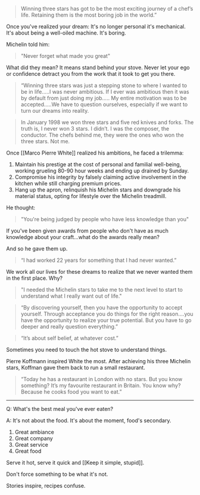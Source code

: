 > Winning three stars has got to be the most exciting journey of a chef’s life. Retaining them is the most boring job in the world.”

Once you've realized your dream: It's no longer personal it's mechanical. It's about being a well-oiled machine. It's boring.

Michelin told him: 

> "Never forget what made you great"  

What did they mean? It means stand behind your stove. Never let your ego or confidence detract you from the work that it took to get you there.

> “Winning three stars was just a stepping stone to where I wanted to be in life…..I was never ambitious. If I ever was ambitious then it was by default from just doing my job….. My entire motivation was to be accepted…..We have to question ourselves, especially if we want to turn our dreams into reality.

> In January 1998 we won three stars and five red knives and forks. The truth is, I never won 3 stars. I didn’t. I was the composer, the conductor. The chefs behind me, they were the ones who won the three stars. Not me.

Once [[Marco Pierre White]] realized his ambitions, he faced a trilemma:

1. Maintain his prestige at the cost of personal and familial well-being, working grueling 80-90 hour weeks and ending up drained by Sunday.
2. Compromise his integrity by falsely claiming active involvement in the kitchen while still charging premium prices.
3. Hang up the apron, relinquish his Michelin stars and downgrade his material status, opting for lifestyle over the Michelin treadmill.

He thought: 

> "You're being judged by people who have less knowledge than you"

If you've been given awards from people who don't have as much knowledge about your craft...what do the awards really mean?

And so he gave them up.

> “I had worked 22 years for something that I had never wanted.”

We work all our lives for these dreams to realize that we never wanted them in the first place. Why?

> "I needed the Michelin stars to take me to the next level to start to understand what I really want out of life."

> “By discovering yourself, then you have the opportunity to accept yourself. Through acceptance you do things for the right reason….you have the opportunity to realize your true potential. But you have to go deeper and really question everything.”

> “It’s about self belief, at whatever cost.”

Sometimes you need to touch the hot stove to understand things.

Pierre Koffmann inspired White the most. After achieving his three Michelin stars, Koffman gave them back to run a small restaurant.

> “Today he has a restaurant in London with no stars. But you know something? It’s my favourite restaurant in Britain. You know why? Because he cooks food you want to eat.”

---

Q: What's the best meal you've ever eaten?

A: It's not about the food. It's about the moment, food's secondary.

1. Great ambiance
2. Great company
3. Great service
4. Great food

Serve it hot, serve it quick and [[Keep it simple, stupid]].

Don't force something to be what it's not.

Stories inspire, recipes confuse.
